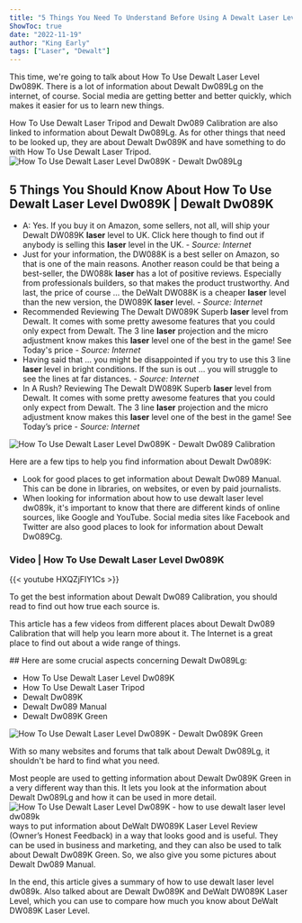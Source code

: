 ```yaml
---
title: "5 Things You Need To Understand Before Using A Dewalt Laser Level Dw089K"
ShowToc: true 
date: "2022-11-19"
author: "King Early" 
tags: ["Laser", "Dewalt"]
---
```


	
This time, we're going to talk about How To Use Dewalt Laser Level Dw089K. There is a lot of information about Dewalt Dw089Lg on the internet, of course. Social media are getting better and better quickly, which makes it easier for us to learn new things.

How To Use Dewalt Laser Tripod and Dewalt Dw089 Calibration are also linked to information about Dewalt Dw089Lg. As for other things that need to be looked up, they are about Dewalt Dw089K and have something to do with How To Use Dewalt Laser Tripod.
<img loading="lazy" src="https://i.pinimg.com/736x/8c/76/ee/8c76ee5b89b5d691be96b50d87e7a72f.jpg" onerror="this.onerror=null;this.src='https://blogger.googleusercontent.com/img/a/AVvXsEhe7F7TRXHtjiKvHb5vS7DmnxvpHiDyoYyYvm1nHB3Qp2_w3BnM6A2eq4v7FYxCC9bfZt3a9vIMtAYEKUiaDQbHMg-ViyGmRIj39MLp0bGFfgfYw1Dc9q_H-T0wiTm3l0Uq42dETrN9eC8aGJ9_IORZsxST1AcLR7np1koOfcc7tnHa4S8Mwz_xD9d0=s16000';" alt="How To Use Dewalt Laser Level Dw089K - Dewalt Dw089Lg" >

## 5 Things You Should Know About How To Use Dewalt Laser Level Dw089K | Dewalt Dw089K
-   A: Yes. If you buy it on Amazon, some sellers, not all, will ship your Dewalt DW089K **laser** level to UK. Click here though to find out if anybody is selling this **laser** level in the UK. - <cite>Source: Internet</cite>
-   Just for your information, the DW088K is a best seller on Amazon, so that is one of the main reasons. Another reason could be that being a best-seller, the DW088k **laser** has a lot of positive reviews. Especially from professionals builders, so that makes the product trustworthy. And last, the price of course … the DeWalt DW088K is a cheaper **laser** level than the new version, the DW089K **laser** level. - <cite>Source: Internet</cite>
-   Recommended Reviewing The Dewalt DW089K Superb **laser** level from Dewalt. It comes with some pretty awesome features that you could only expect from Dewalt. The 3 line **laser** projection and the micro adjustment know makes this **laser** level one of the best in the game! See Today's price - <cite>Source: Internet</cite>
-   Having said that ... you might be disappointed if you try to use this 3 line **laser** level in bright conditions. If the sun is out ... you will struggle to see the lines at far distances. - <cite>Source: Internet</cite>
-   In A Rush? Reviewing The Dewalt DW089K Superb **laser** level from Dewalt. It comes with some pretty awesome features that you could only expect from Dewalt. The 3 line **laser** projection and the micro adjustment know makes this **laser** level one of the best in the game! See Today’s price - <cite>Source: Internet</cite>


<img loading="lazy" src="https://www.homedepot.com/catalog/productImages/1000/ad/ad4a796a-8334-41b5-b291-d962fa96a54f_1000.jpg" onerror="this.onerror=null;this.src='https://blogger.googleusercontent.com/img/a/AVvXsEhe7F7TRXHtjiKvHb5vS7DmnxvpHiDyoYyYvm1nHB3Qp2_w3BnM6A2eq4v7FYxCC9bfZt3a9vIMtAYEKUiaDQbHMg-ViyGmRIj39MLp0bGFfgfYw1Dc9q_H-T0wiTm3l0Uq42dETrN9eC8aGJ9_IORZsxST1AcLR7np1koOfcc7tnHa4S8Mwz_xD9d0=s16000';" alt="How To Use Dewalt Laser Level Dw089K - Dewalt Dw089 Calibration" >

Here are a few tips to help you find information about Dewalt Dw089K:
- Look for good places to get information about Dewalt Dw089 Manual. This can be done in libraries, on websites, or even by paid journalists.
- When looking for information about how to use dewalt laser level dw089k, it's important to know that there are different kinds of online sources, like Google and YouTube. Social media sites like Facebook and Twitter are also good places to look for information about Dewalt Dw089Cg.

### Video | How To Use Dewalt Laser Level Dw089K
{{< youtube HXQZjFIY1Cs >}} 

To get the best information about Dewalt Dw089 Calibration, you should read to find out how true each source is.

This article has a few videos from different places about Dewalt Dw089 Calibration that will help you learn more about it. The Internet is a great place to find out about a wide range of things.
<script async="async" data-cfasync="false" src="//normallydemandedalter.com/fe63df3c5408708b15d8dc3d9b206b31/invoke.js"></script>
<div id="container-fe63df3c5408708b15d8dc3d9b206b31"></div>
## Here are some crucial aspects concerning Dewalt Dw089Lg:

- How To Use Dewalt Laser Level Dw089K
- How To Use Dewalt Laser Tripod
- Dewalt Dw089K
- Dewalt Dw089 Manual
- Dewalt Dw089K Green

 <img loading="lazy" src="https://www.mississaugahardware.com/prodimage/ProductImage/800/9579603e-5e1c-46c5-a316-5b2ac3681316.jpg" onerror="this.onerror=null;this.src='https://blogger.googleusercontent.com/img/a/AVvXsEhe7F7TRXHtjiKvHb5vS7DmnxvpHiDyoYyYvm1nHB3Qp2_w3BnM6A2eq4v7FYxCC9bfZt3a9vIMtAYEKUiaDQbHMg-ViyGmRIj39MLp0bGFfgfYw1Dc9q_H-T0wiTm3l0Uq42dETrN9eC8aGJ9_IORZsxST1AcLR7np1koOfcc7tnHa4S8Mwz_xD9d0=s16000';" alt="How To Use Dewalt Laser Level Dw089K - Dewalt Dw089K Green" >

With so many websites and forums that talk about Dewalt Dw089Lg, it shouldn't be hard to find what you need.

Most people are used to getting information about Dewalt Dw089K Green in a very different way than this. It lets you look at the information about Dewalt Dw089Lg and how it can be used in more detail.
<img loading="lazy" src="https://www.ferreservi.com.uy/imgs/productos/productos35_35910.jpg" onerror="this.onerror=null;this.src='https://blogger.googleusercontent.com/img/a/AVvXsEhe7F7TRXHtjiKvHb5vS7DmnxvpHiDyoYyYvm1nHB3Qp2_w3BnM6A2eq4v7FYxCC9bfZt3a9vIMtAYEKUiaDQbHMg-ViyGmRIj39MLp0bGFfgfYw1Dc9q_H-T0wiTm3l0Uq42dETrN9eC8aGJ9_IORZsxST1AcLR7np1koOfcc7tnHa4S8Mwz_xD9d0=s16000';" alt="How To Use Dewalt Laser Level Dw089K - how to use dewalt laser level dw089k" >
ways to put information about DeWalt DW089K Laser Level Review (Owner’s Honest Feedback) in a way that looks good and is useful. They can be used in business and marketing, and they can also be used to talk about Dewalt Dw089K Green. So, we also give you some pictures about Dewalt Dw089 Manual.

In the end, this article gives a summary of how to use dewalt laser level dw089k. Also talked about are Dewalt Dw089K and DeWalt DW089K Laser Level, which you can use to compare how much you know about DeWalt DW089K Laser Level.
	
	
	
	

